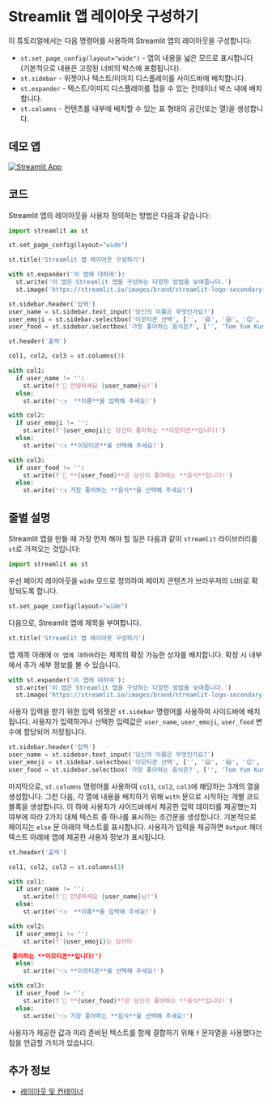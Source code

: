 # Streamlit 앱 레이아웃 구성하기

이 튜토리얼에서는 다음 명령어를 사용하여 Streamlit 앱의 레이아웃을 구성합니다:
- `st.set_page_config(layout="wide")` - 앱의 내용을 넓은 모드로 표시합니다 (기본적으로 내용은 고정된 너비의 박스에 포함됩니다).
- `st.sidebar` - 위젯이나 텍스트/이미지 디스플레이를 사이드바에 배치합니다.
- `st.expander` - 텍스트/이미지 디스플레이를 접을 수 있는 컨테이너 박스 내에 배치합니다.
- `st.columns` - 컨텐츠를 내부에 배치할 수 있는 표 형태의 공간(또는 열)을 생성합니다.

## 데모 앱

[![Streamlit App](https://static.streamlit.io/badges/streamlit_badge_black_white.svg)](https://share.streamlit.io/dataprofessor/streamlit-layout/)

## 코드
Streamlit 앱의 레이아웃을 사용자 정의하는 방법은 다음과 같습니다:
```python
import streamlit as st

st.set_page_config(layout="wide")

st.title('Streamlit 앱 레이아웃 구성하기')

with st.expander('이 앱에 대하여'):
  st.write('이 앱은 Streamlit 앱을 구성하는 다양한 방법을 보여줍니다.')
  st.image('https://streamlit.io/images/brand/streamlit-logo-secondary-colormark-darktext.png', width=250)

st.sidebar.header('입력')
user_name = st.sidebar.text_input('당신의 이름은 무엇인가요?')
user_emoji = st.sidebar.selectbox('이모티콘 선택', ['', '😄', '😆', '😊', '😍', '😴', '😕', '😱'])
user_food = st.sidebar.selectbox('가장 좋아하는 음식은?', ['', 'Tom Yum Kung', 'Burrito', 'Lasagna', 'Hamburger', 'Pizza'])

st.header('출력')

col1, col2, col3 = st.columns(3)

with col1:
  if user_name != '':
    st.write(f'👋 안녕하세요 {user_name}님!')
  else:
    st.write('👈  **이름**을 입력해 주세요!')

with col2:
  if user_emoji != '':
    st.write(f'{user_emoji}는 당신이 좋아하는 **이모티콘**입니다!')
  else:
    st.write('👈 **이모티콘**을 선택해 주세요!')

with col3:
  if user_food != '':
    st.write(f'🍴 **{user_food}**은 당신이 좋아하는 **음식**입니다!')
  else:
    st.write('👈 가장 좋아하는 **음식**을 선택해 주세요!')
```

## 줄별 설명
Streamlit 앱을 만들 때 가장 먼저 해야 할 일은 다음과 같이 `streamlit` 라이브러리를 `st`로 가져오는 것입니다:
```python
import streamlit as st
```

우선 페이지 레이아웃을 `wide` 모드로 정의하여 페이지 콘텐츠가 브라우저의 너비로 확장되도록 합니다.
```python
st.set_page_config(layout="wide")
```

다음으로, Streamlit 앱에 제목을 부여합니다.
```python
st.title('Streamlit 앱 레이아웃 구성하기')
```

앱 제목 아래에 `이 앱에 대하여`라는 제목의 확장 가능한 상자를 배치합니다. 확장 시 내부에서 추가 세부 정보를 볼 수 있습니다.
```python
with st.expander('이 앱에 대하여'):
  st.write('이 앱은 Streamlit 앱을 구성하는 다양한 방법을 보여줍니다.')
  st.image('https://streamlit.io/images/brand/streamlit-logo-secondary-colormark-darktext.png', width=250)
```

사용자 입력을 받기 위한 입력 위젯은 `st.sidebar` 명령어를 사용하여 사이드바에 배치됩니다. 사용자가 입력하거나 선택한 입력값은 `user_name`, `user_emoji`, `user_food` 변수에 할당되어 저장됩니다.
```python
st.sidebar.header('입력')
user_name = st.sidebar.text_input('당신의 이름은 무엇인가요?')
user_emoji = st.sidebar.selectbox('이모티콘 선택', ['', '😄', '😆', '😊', '😍', '😴', '😕', '😱'])
user_food = st.sidebar.selectbox('가장 좋아하는 음식은?', ['', 'Tom Yum Kung', 'Burrito', 'Lasagna', 'Hamburger', 'Pizza'])
```

마지막으로, `st.columns` 명령어를 사용하여 `col1`, `col2`, `col3`에 해당하는 3개의 열을 생성합니다. 그런 다음, 각 열에 내용을 배치하기 위해 `with` 문으로 시작하는 개별 코드 블록을 생성합니다. 이 하에 사용자가 사이드바에서 제공한 입력 데이터를 제공했는지 여부에 따라 2가지 대체 텍스트 중 하나를 표시하는 조건문을 생성합니다. 기본적으로 페이지는 `else` 문 아래의 텍스트를 표시합니다. 사용자가 입력을 제공하면 `Output` 헤더 텍스트 아래에 앱에 제공한 사용자 정보가 표시됩니다.
```python
st.header('출력')

col1, col2, col3 = st.columns(3)

with col1:
  if user_name != '':
    st.write(f'👋 안녕하세요 {user_name}님!')
  else:
    st.write('👈  **이름**을 입력해 주세요!')

with col2:
  if user_emoji != '':
    st.write(f'{user_emoji}는 당신이

 좋아하는 **이모티콘**입니다!')
  else:
    st.write('👈 **이모티콘**을 선택해 주세요!')

with col3:
  if user_food != '':
    st.write(f'🍴 **{user_food}**은 당신이 좋아하는 **음식**입니다!')
  else:
    st.write('👈 가장 좋아하는 **음식**을 선택해 주세요!')
```
사용자가 제공한 값과 미리 준비된 텍스트를 함께 결합하기 위해 `f` 문자열을 사용했다는 점을 언급할 가치가 있습니다.

## 추가 정보
- [레이아웃 및 컨테이너](https://docs.streamlit.io/library/api-reference/layout)
